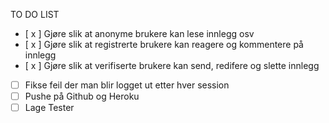 TO DO LIST

* [ x ] Gjøre slik at anonyme brukere kan lese innlegg osv
* [ x ] Gjøre slik at registrerte brukere kan reagere og kommentere på innlegg
* [ x ] Gjøre slik at verifiserte brukere kan send, redifere og slette innlegg
* [   ] Fikse feil der man blir logget ut etter hver session
* [   ] Pushe på Github og Heroku
* [   ] Lage Tester